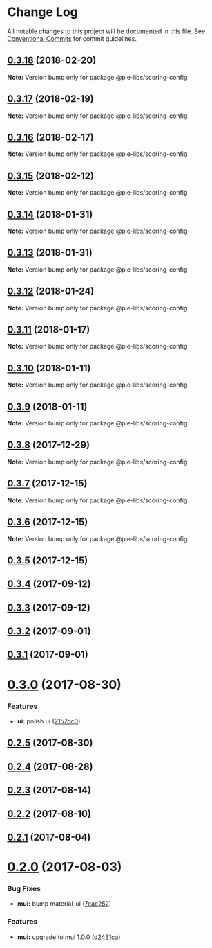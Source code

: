 # Change Log

All notable changes to this project will be documented in this file.
See [Conventional Commits](https://conventionalcommits.org) for commit guidelines.

<a name="0.3.18"></a>
## [0.3.18](https://github.com/pieelements/pie-elements/compare/@pie-libs/scoring-config@0.3.17...@pie-libs/scoring-config@0.3.18) (2018-02-20)




**Note:** Version bump only for package @pie-libs/scoring-config

<a name="0.3.17"></a>
## [0.3.17](https://github.com/pieelements/pie-elements/compare/@pie-libs/scoring-config@0.3.16...@pie-libs/scoring-config@0.3.17) (2018-02-19)




**Note:** Version bump only for package @pie-libs/scoring-config

<a name="0.3.16"></a>
## [0.3.16](https://github.com/pieelements/pie-elements/compare/@pie-libs/scoring-config@0.3.15...@pie-libs/scoring-config@0.3.16) (2018-02-17)




**Note:** Version bump only for package @pie-libs/scoring-config

<a name="0.3.15"></a>
## [0.3.15](https://github.com/pieelements/pie-elements/compare/@pie-libs/scoring-config@0.3.14...@pie-libs/scoring-config@0.3.15) (2018-02-12)




**Note:** Version bump only for package @pie-libs/scoring-config

<a name="0.3.14"></a>
## [0.3.14](https://github.com/pieelements/pie-elements/compare/@pie-libs/scoring-config@0.3.13...@pie-libs/scoring-config@0.3.14) (2018-01-31)




**Note:** Version bump only for package @pie-libs/scoring-config

<a name="0.3.13"></a>
## [0.3.13](https://github.com/pieelements/pie-elements/compare/@pie-libs/scoring-config@0.3.12...@pie-libs/scoring-config@0.3.13) (2018-01-31)




**Note:** Version bump only for package @pie-libs/scoring-config

<a name="0.3.12"></a>
## [0.3.12](https://github.com/pieelements/pie-elements/compare/@pie-libs/scoring-config@0.3.11...@pie-libs/scoring-config@0.3.12) (2018-01-24)




**Note:** Version bump only for package @pie-libs/scoring-config

<a name="0.3.11"></a>
## [0.3.11](https://github.com/pieelements/pie-elements/compare/@pie-libs/scoring-config@0.3.10...@pie-libs/scoring-config@0.3.11) (2018-01-17)




**Note:** Version bump only for package @pie-libs/scoring-config

<a name="0.3.10"></a>
## [0.3.10](https://github.com/pieelements/pie-elements/compare/@pie-libs/scoring-config@0.3.9...@pie-libs/scoring-config@0.3.10) (2018-01-11)




**Note:** Version bump only for package @pie-libs/scoring-config

<a name="0.3.9"></a>
## [0.3.9](https://github.com/pieelements/pie-elements/compare/@pie-libs/scoring-config@0.3.8...@pie-libs/scoring-config@0.3.9) (2018-01-11)




**Note:** Version bump only for package @pie-libs/scoring-config

<a name="0.3.8"></a>
## [0.3.8](https://github.com/pieelements/pie-elements/compare/@pie-libs/scoring-config@0.3.7...@pie-libs/scoring-config@0.3.8) (2017-12-29)




**Note:** Version bump only for package @pie-libs/scoring-config

<a name="0.3.7"></a>
## [0.3.7](https://github.com/pieelements/pie-elements/compare/@pie-libs/scoring-config@0.3.6...@pie-libs/scoring-config@0.3.7) (2017-12-15)




**Note:** Version bump only for package @pie-libs/scoring-config

<a name="0.3.6"></a>
## [0.3.6](https://github.com/pieelements/pie-elements/compare/@pie-libs/scoring-config@0.3.5...@pie-libs/scoring-config@0.3.6) (2017-12-15)




**Note:** Version bump only for package @pie-libs/scoring-config

<a name="0.3.5"></a>
## [0.3.5](https://github.com/pieelements/pie-elements/compare/@pie-libs/scoring-config@0.3.4...@pie-libs/scoring-config@0.3.5) (2017-12-15)




<a name="0.3.4"></a>
## [0.3.4](https://github.com/pieelements/pie-elements/compare/@pie-libs/scoring-config@0.3.3...@pie-libs/scoring-config@0.3.4) (2017-09-12)




<a name="0.3.3"></a>
## [0.3.3](https://github.com/pieelements/pie-elements/compare/@pie-libs/scoring-config@0.3.2...@pie-libs/scoring-config@0.3.3) (2017-09-12)




<a name="0.3.2"></a>
## [0.3.2](https://github.com/pieelements/pie-elements/compare/@pie-libs/scoring-config@0.3.1...@pie-libs/scoring-config@0.3.2) (2017-09-01)




<a name="0.3.1"></a>
## [0.3.1](https://github.com/pieelements/pie-elements/compare/@pie-libs/scoring-config@0.3.0...@pie-libs/scoring-config@0.3.1) (2017-09-01)




<a name="0.3.0"></a>
# [0.3.0](https://github.com/pieelements/pie-elements/compare/@pie-libs/scoring-config@0.2.5...@pie-libs/scoring-config@0.3.0) (2017-08-30)


### Features

* **ui:** polish ui ([2157dc0](https://github.com/pieelements/pie-elements/commit/2157dc0))




<a name="0.2.5"></a>
## [0.2.5](https://github.com/pieelements/pie-elements/compare/@pie-libs/scoring-config@0.2.4...@pie-libs/scoring-config@0.2.5) (2017-08-30)




<a name="0.2.4"></a>
## [0.2.4](https://github.com/pieelements/pie-elements/compare/@pie-libs/scoring-config@0.2.3...@pie-libs/scoring-config@0.2.4) (2017-08-28)




<a name="0.2.3"></a>
## [0.2.3](https://github.com/pieelements/pie-elements/compare/@pie-libs/scoring-config@0.2.2...@pie-libs/scoring-config@0.2.3) (2017-08-14)




<a name="0.2.2"></a>
## [0.2.2](https://github.com/pieelements/pie-elements/compare/@pie-libs/scoring-config@0.2.1...@pie-libs/scoring-config@0.2.2) (2017-08-10)




<a name="0.2.1"></a>
## [0.2.1](https://github.com/pieelements/pie-elements/compare/@pie-libs/scoring-config@0.2.0...@pie-libs/scoring-config@0.2.1) (2017-08-04)




<a name="0.2.0"></a>
# [0.2.0](https://github.com/pieelements/pie-elements/compare/@pie-libs/scoring-config@0.1.0...@pie-libs/scoring-config@0.2.0) (2017-08-03)


### Bug Fixes

* **mui:** bump material-ui ([7cac252](https://github.com/pieelements/pie-elements/commit/7cac252))


### Features

* **mui:** upgrade to mui 1.0.0 ([d2431ca](https://github.com/pieelements/pie-elements/commit/d2431ca))
